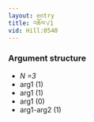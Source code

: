 ```yaml
---
layout: entry
title: འཆོལ་√1
vid: Hill:0540
---
```

### Argument structure
* _N =3_
* arg1 (1)
* arg1 (1)
* arg1 (0)
* arg1-arg2 (1)

